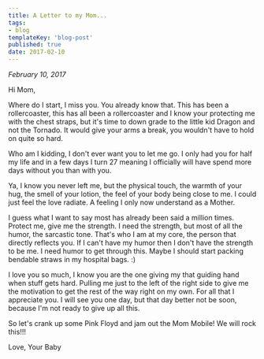 ```yaml
---
title: A Letter to my Mom...
tags:
- blog
templateKey: 'blog-post'
published: true
date: 2017-02-10
---
```


_February 10, 2017_

Hi Mom,

Where do I start, I miss you.  You already know that.  This has been a rollercoaster, this has all been a rollercoaster and I know your protecting me with the chest straps, but it's time to down grade to the little kid Dragon and not the Tornado.  It would give your arms a break, you wouldn't have to hold on quite so hard.

Who am I kidding, I don't ever want you to let me go.  I only had you for half my life and in a few days I turn 27 meaning I officially will have spend more days without you than with you.

Ya, I know you never left me, but the physical touch, the warmth of your hug, the smell of your lotion, the feel of your body being close to me.  I could just feel the love radiate.  A feeling I only now understand as a Mother.

I guess what I want to say most has already been said a million times.  Protect me, give me the strength.  I need the strength, but most of all the humor, the sarcastic tone.  That's who I am at my core, the person that directly reflects you.  If I can't have my humor then I don't have the strength to be me.  I need humor to get through this.  Maybe I should start packing bendable straws in my hospital bags. :)

I love you so much, I know you are the one giving my that guiding hand when stuff gets hard.  Pulling me just to the left of the right side to give me the motivation to get the rest of the way right on my own.    For all that I appreciate you.  I will see you one day, but that day better not be soon, because I'm not ready to give up all this.

So let's crank up some Pink Floyd and jam out the Mom Mobile!  We will rock this!!!

Love,
Your Baby
